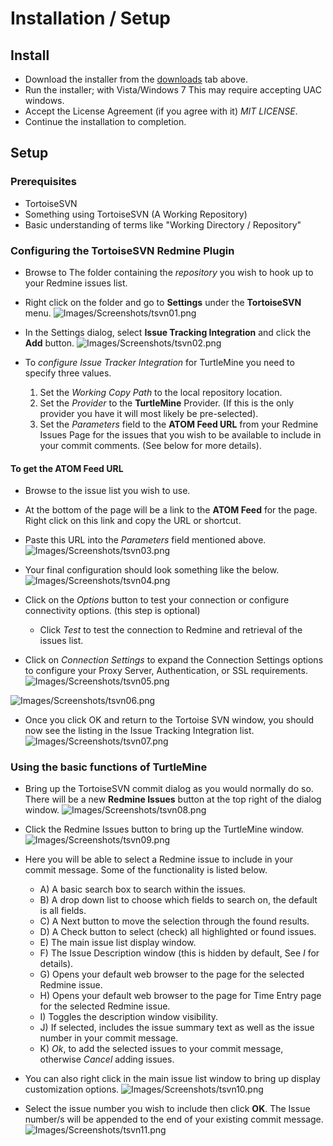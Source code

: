 # Installation / Setup ### Install ##  * Download the installer from the [downloads](http://code.google.com/p/turtlemine/downloads/list) tab above.  * Run the installer; with Vista/Windows 7 This may require accepting UAC windows.  * Accept the License Agreement (if you agree with it) _MIT LICENSE_.  * Continue the installation to completion.## Setup ##### Prerequisites ###  * TortoiseSVN  * Something using TortoiseSVN (A Working Repository)  * Basic understanding of terms like "Working Directory / Repository"### Configuring the TortoiseSVN Redmine Plugin ###  * Browse to The folder containing the _repository_ you wish to hook up to your Redmine issues list.  * Right click on the folder and go to **Settings** under the **TortoiseSVN** menu.![Images/Screenshots/tsvn01.png](Images/Screenshots/tsvn01.png)  * In the Settings dialog, select **Issue Tracking Integration** and click the **Add** button.![Images/Screenshots/tsvn02.png](Images/Screenshots/tsvn02.png)  * To _configure Issue Tracker Integration_ for TurtleMine you need to specify three values.    1. Set the _Working Copy Path_ to the local repository location.    1. Set the _Provider_ to the **TurtleMine** Provider.  (If this is the only provider you have it will most likely be pre-selected).    1. Set the _Parameters_ field to the **ATOM Feed URL** from your Redmine Issues Page for the issues that you wish to be available to include in your commit comments. (See below for more details).#### To get the ATOM Feed URL ####  * Browse to the issue list you wish to use.  * At the bottom of the page will be a link to the **ATOM Feed** for the page.  Right click on this link and copy the URL or shortcut.  * Paste this URL into the _Parameters_ field mentioned above.![Images/Screenshots/tsvn03.png](Images/Screenshots/tsvn03.png)  * Your final configuration should look something like the below.![Images/Screenshots/tsvn04.png](Images/Screenshots/tsvn04.png)  * Click on the _Options_ button to test your connection or configure connectivity options. (this step is optional)    * Click _Test_ to test the connection to Redmine and retrieval of the issues list.  * Click on _Connection Settings_ to expand the Connection Settings options to configure your Proxy Server, Authentication, or SSL requirements.![Images/Screenshots/tsvn05.png](Images/Screenshots/tsvn05.png)![Images/Screenshots/tsvn06.png](Images/Screenshots/tsvn06.png)  * Once you click OK and return to the Tortoise SVN window, you should now see the listing in the Issue Tracking Integration list.![Images/Screenshots/tsvn07.png](Images/Screenshots/tsvn07.png)### Using the basic functions of TurtleMine ###  * Bring up the TortoiseSVN commit dialog as you would normally do so.  There will be a new **Redmine Issues** button at the top right of the dialog window.![Images/Screenshots/tsvn08.png](Images/Screenshots/tsvn08.png)  * Click the Redmine Issues button to bring up the TurtleMine window.![Images/Screenshots/tsvn09.png](Images/Screenshots/tsvn09.png)  * Here you will be able to select a Redmine issue to include in your commit message.  Some of the functionality is listed below.    * A) A basic search box to search within the issues.    * B) A drop down list to choose which fields to search on, the default is all fields.    * C) A Next button to move the selection through the found results.    * D) A Check button to select (check) all highlighted or found issues.    * E) The main issue list display window.    * F) The Issue Description window (this is hidden by default, See _I_ for details).    * G) Opens your default web browser to the page for the selected Redmine issue.    * H) Opens your default web browser to the page for Time Entry page for the selected Redmine issue.    * I) Toggles the description window visibility.    * J) If selected, includes the issue summary text as well as the issue number in your commit message.    * K) _Ok_, to add the selected issues to your commit message, otherwise _Cancel_ adding issues.  * You can also right click in the main issue list window to bring up display customization options.![Images/Screenshots/tsvn10.png](Images/Screenshots/tsvn10.png)  * Select the issue number you wish to include then click **OK**.  The Issue number/s will be appended to the end of your existing commit message.![Images/Screenshots/tsvn11.png](Images/Screenshots/tsvn11.png)